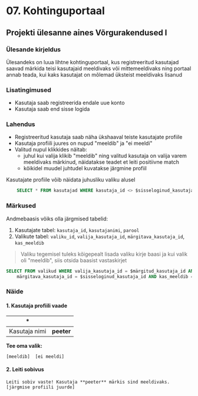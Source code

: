 # 07. Kohtinguportaal

## Projekti ülesanne aines Võrgurakendused I

### Ülesande kirjeldus

Ülesandeks on luua lihtne kohtinguportaal, kus registreeritud kasutajad saavad märkida teisi kasutajaid meeldivaks või mittemeeldivaks ning portaal annab teada, kui kaks kasutajat on mõlemad üksteist meeldivaks lisanud

### Lisatingimused

  * Kasutaja saab registreerida endale uue konto
  * Kasutaja saab end sisse logida

### Lahendus

  * Registreeritud kasutaja saab näha ükshaaval teiste kasutajate profiile
  * Kasutaja profiili juures on nupud "meeldib" ja "ei meeldi"
  * Valitud nupul klikkides näitab:
    * juhul kui valija klikib "meeldib" ning valitud kasutaja on valija varem meeldivaks märkinud, näidatakse teadet et leiti positiivne match
    * kõikidel muudel juhtudel kuvatakse järgmine profiil

Kasutajate profiile võib näidata juhusliku valiku alusel

```SQL
    SELECT * FROM kasutajad WHERE kasutaja_id <> $sisseloginud_kasutaja_id ORDER BY RAND() LIMIT 1
```

### Märkused

Andmebaasis võiks olla järgmised tabelid:

  1. Kasutajate tabel: `kasutaja_id`, `kasutajanimi`, `parool`
  1. Valikute tabel: `valiku_id`, `valija_kasutaja_id`, `märgitava_kasutaja_id`, `kas_meeldib`

> Valiku tegemisel tuleks kõigepealt lisada valiku kirje baasi ja kui valik oli "meeldib", siis otsida baasist vastaskirjet

```SQL
SELECT FROM valikud WHERE valija_kasutaja_id = $märgitud_kasutaja_id AND
    märgitava_kasutaja_id = $sisseloginud_kasutaja_id AND kas_meeldib = 1
```

### Näide

#### 1. Kasutaja profiili vaade

|  * |  |
|--- | --- |
| Kasutaja nimi | **peeter** |

**Tee oma valik:**
```
[meeldib]  [ei meeldi]
```

#### 2. Leiti sobivus

```
Leiti sobiv vaste! Kasutaja **peeter** märkis sind meeldivaks.
[järgmise profiili juurde]
```
